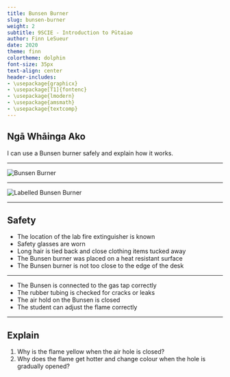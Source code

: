 ```yaml
---
title: Bunsen Burner
slug: bunsen-burner
weight: 2
subtitle: 9SCIE - Introduction to Pūtaiao
author: Finn LeSueur
date: 2020
theme: finn
colortheme: dolphin
font-size: 35px
text-align: center
header-includes:
- \usepackage{graphicx}
- \usepackage[T1]{fontenc}
- \usepackage{lmodern}
- \usepackage{amsmath}
- \usepackage{textcomp}
---
```


## Ngā Whāinga Ako

I can use a Bunsen burner safely and explain how it works.

---

![Bunsen Burner](../assets/3-bunsen-burner-diagram.png)

---

![Labelled Bunsen Burner](../assets/3-labelled-bunsen-burner.jpg)

---

## Safety

- The location of the lab fire extinguisher is known
- Safety glasses are worn
- Long hair is tied back and close clothing items tucked away
- The Bunsen burner was placed on a heat resistant surface
- The Bunsen burner is not too close to the edge of the desk

---

- The Bunsen is connected to the gas tap correctly
- The rubber tubing is checked for cracks or leaks
- The air hold on the Bunsen is closed
- The student can adjust the flame correctly

---

## Explain

1. Why is the flame yellow when the air hole is closed?
2. Why does the flame get hotter and change colour when the hole is gradually opened?
